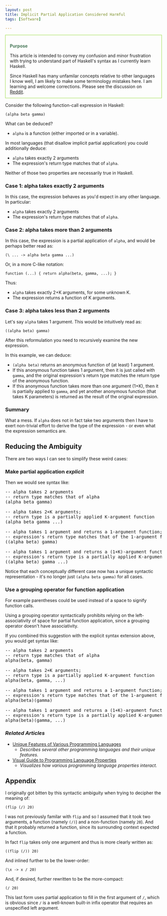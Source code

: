 ```yaml
---
layout: post
title: Implicit Partial Application Considered Harmful
tags: [Software]

---
```


<!--
<div style="padding: .8em 1em .8em; margin-bottom: 1em; border: 1px solid #94da3a;">
    <p style="font-weight: bold; color: #487858;">
        Audience
    </p>
    <p style="margin-bottom: 0em;">
        I assume familiarity with the Haskell programming language or some other language that supports calling a function with less arguments than the function's signature requires. In academic-speak, this is called "partial application of a function".
    </p>
</div>
-->

<div style="padding: .8em 1em .8em; margin-bottom: 1em; border: 1px solid #94da3a;">
    <p style="font-weight: bold; color: #487858;">
        Purpose
    </p>
    <p>
        This article is intended to convey my confusion and minor frustration
        with trying to understand part of Haskell's syntax as I currently
        learn Haskell.
    </p>
    <p style="margin-bottom: 0em;">
        Since Haskell has many unfamilar concepts relative to other languages
        I know well, I am likely to make some terminology mistakes here. I am
        learning and welcome corrections. Please see the discussion on
        <a href="http://www.reddit.com/r/haskell/comments/1elklu/currying_considered_harmful/">Reddit</a>.
    </p>
</div>

Consider the following function-call expression in Haskell:

```
(alpha beta gamma)
```

What can be deduced?

* `alpha` is a function (either imported or in a variable).

In most languages (that disallow implicit partial application) you could additionally deduce:

* `alpha` takes exactly 2 arguments
* The expression's return type matches that of `alpha`.

Neither of those two properties are necessarily true in Haskell.

### Case 1: alpha takes exactly 2 arguments

In this case, the expression behaves as you'd expect in any other language. In particular:

* `alpha` takes exactly 2 arguments
* The expression's return type matches that of `alpha`.

### Case 2: alpha takes more than 2 arguments

In this case, the expression is a partial application of `alpha`, and would be perhaps better read as:

`(\ ... -> alpha beta gamma ...)`

Or, in a more C-like notation:

`function (...) { return alpha(beta, gamma, ...); }`

Thus:

* `alpha` takes exactly 2+K arguments, for some unknown K.
* The expression returns a function of K arguments.

### Case 3: alpha takes less than 2 arguments

Let's say `alpha` takes 1 argument. This would be intuitively read as:

`((alpha beta) gamma)`

After this reformulation you need to recursively examine the new expression. 

In this example, we can deduce:

* `(alpha beta)` returns an anonymous function of (at least) 1 argument.
* If this anonymous function takes 1 argument, then it is just called with `gamma`, and the original expression's return type matches the return type of the anonymous function.
* If this anonymous function takes more than one argument (1+K), then it is partially applied to `gamma`, and yet another anonymous function (that takes K parameters) is returned as the result of the original expression.

### Summary

What a mess. If `alpha` does not in fact take two arguments then I have to exert non-trivial effort to derive the type of the expression - or even what the expression semantics are.

## Reducing the Ambiguity

There are two ways I can see to simplify these weird cases:

### Make partial application *explicit*

Then we would see syntax like:

<pre>
-- alpha takes 2 arguments
-- return type matches that of alpha
(alpha beta gamma)

-- alpha takes 2+K arguments;
-- return type is a partially applied K-argument function
(alpha beta gamma ...)   

-- alpha takes 1 argument and returns a 1-argument function;
-- expression's return type matches that of the 1-argument function
((alpha beta) gamma)

-- alpha takes 1 argument and returns a (1+K)-argument function;
-- expression's return type is a partially applied K-argument function
((alpha beta) gamma ...)
</pre>

Notice that each conceptually different case now has a unique syntactic representation - it's no longer just `(alpha beta gamma)` for all cases.

### Use a grouping operator for function application

For example parentheses could be used instead of a space to signify function calls.

Using a grouping operator syntactically prohibits relying on the left-associativity of space for partial function application, since a grouping operator doesn't have associativity.

If you combined this suggestion with the explicit syntax extension above, you would get syntax like:

<pre>
-- alpha takes 2 arguments
-- return type matches that of alpha
alpha(beta, gamma)

-- alpha takes 2+K arguments;
-- return type is a partially applied K-argument function
alpha(beta, gamma, ...)   

-- alpha takes 1 argument and returns a 1-argument function;
-- expression's return type matches that of the 1-argument function
alpha(beta)(gamma)

-- alpha takes 1 argument and returns a (1+K)-argument function;
-- expression's return type is a partially applied K-argument function
alpha(beta)(gamma, ...)
</pre>

### *Related Articles*

* [Unique Features of Various Programming Languages](/articles/2013/01/29/unique-features-of-various-programming-languages/)
    * *Describes several other programming languages and their unique features.*
* [Visual Guide to Programming Language Properties](/articles/2013/02/20/visual-guide-to-programming-language-properties/)
    * *Visualizes how various programming language properties interact.*


## Appendix

I originally got bitten by this syntactic ambiguity when trying to decipher the meaning of:

```
(flip (/) 20)
```

I was not previously familar with `flip` and so I assumed that it took two arguments, a function (namely `(/)`) and a non-function (namely `20`). And that it probably returned a function, since its surrounding context expected a function.

In fact `flip` takes only one argument and thus is more clearly written as:

```
((flip (/)) 20)
```

And inlined further to be the lower-order:

```
(\x -> x / 20)
```

And, if desired, further rewritten to be the more-compact:

```
(/ 20)
```

This last form uses partial application to fill in the first argument of `/`, which is obvious since `/` is a well-known built-in infix operator that requires an unspecified left argument.